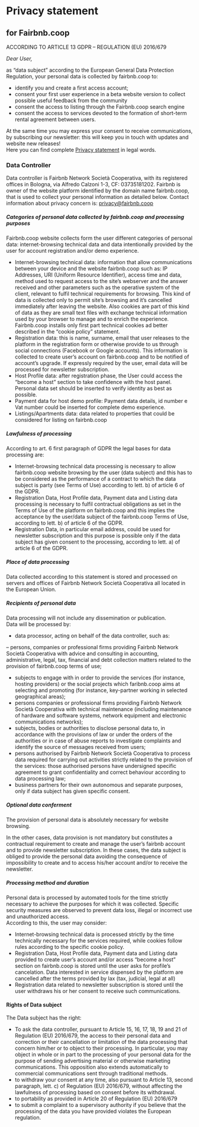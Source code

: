 Privacy statement
=================

for Fairbnb.coop
----------------

ACCORDING TO ARTICLE 13 GDPR – REGULATION (EU) 2016/679

_Dear User,_

as “data subject” according to the European General Data Protection Regulation, your personal data is collected by fairbnb.coop to:

* identify you and create a first access account;
* consent your first user experience in a beta website version to collect possible useful feedback from the community
* consent the access to listing through the Fairbnb.coop search engine
* consent the access to services devoted to the formation of short-term rental agreement between users.

At the same time you may express your consent to receive communications, by subscribing our newsletter: this will keep you in touch with updates and website new releases!  
Here you can find complete [Privacy statement](https://fairbnb.coop/privacy-statement) in legal words.

### Data Controller

Data controller is Fairbnb Network Società Cooperativa, with its registered offices in Bologna, via Alfredo Calzoni 1-3, CF: 03735181202. Fairbnb is owner of the website platform identified by the domain name fairbnb.coop, that is used to collect your personal information as detailed below. Contact information about privacy concern is: [privacy@fairbnb.coop](mailto:privacy@fairbnb.coop)

##### Categories of personal data collected by fairbnb.coop and processing purposes

Fairbnb.coop website collects form the user different categories of personal data: internet-browsing technical data and data intentionally provided by the user for account registration and/or demo experience.

* Internet-browsing technical data: information that allow communications between your device and the website fairbnb.coop such as: IP Addresses, URI (Uniform Resource Identifier), access time and data, method used to request access to the site’s webserver and the answer received and other parameters such as the operative system of the client, relevant to fulfil technical requirements for browsing. This kind of data is collected only to permit site’s browsing and it’s cancelled immediately after leaving the website. Also cookies are part of this kind of data as they are small text files with exchange technical information used by your browser to manage and to enrich the experience. Fairbnb.coop installs only first part technical cookies ad better described in the “cookie policy” statement.
* Registration data: this is name, surname, email that user releases to the platform in the registration form or otherwise provide to us through social connections (Facebook or Google accounts). This information is collected to create user’s account on fairbnb.coop and to be notified of account’s upgrade. If expressly required by the user, email data will be processed for newsletter subscription.
* Host Profile data: after registration phase, the User could access the “become a host” section to take confidence with the host panel. Personal data set should be inserted to verify identity as best as possible.
* Payment data for host demo profile: Payment data details, id number e Vat number could be inserted for complete demo experience.
* Listings/Apartments data: data related to properties that could be considered for listing on fairbnb.coop

##### Lawfulness of processing

According to art. 6 first paragraph of GDPR the legal bases for data processing are:

* Internet-browsing technical data processing is necessary to allow fairbnb.coop website browsing by the user (data subject) and this has to be considered as the performance of a contract to which the data subject is party (see Terms of Use) according to lett. b) of article 6 of the GDPR.
* Registration Data, Host Profile data, Payment data and Listing data processing is necessary to fulfil contractual obligations as set in the Terms of Use of the platform on fairbnb.coop and this implies the acceptance by the user/data subject of the fairbnb.coop Terms of Use, according to lett. b) of article 6 of the GDPR.
* Registration Data, in particular email address, could be used for newsletter subscription and this purpose is possible only if the data subject has given consent to the processing, according to lett. a) of article 6 of the GDPR.

##### Place of data processing

Data collected according to this statement is stored and processed on servers and offices of Fairbnb Network Società Cooperativa all located in the European Union.

##### Recipients of personal data

Data processing will not include any dissemination or publication.  
Data will be processed by:

* data processor, acting on behalf of the data controller, such as:

– persons, companies or professional firms providing Fairbnb Network Società Cooperativa with advice and consulting in accounting, administrative, legal, tax, financial and debt collection matters related to the provision of fairbnb.coop terms of use;

* subjects to engage with in order to provide the services (for instance, hosting providers) or the social projects which faribnb.coop aims at selecting and promoting (for instance, key-partner working in selected geographical areas);
* persons companies or professional firms providing Fairbnb Network Società Cooperativa with technical maintenance (including maintenance of hardware and software systems, network equipment and electronic communications networks);
* subjects, bodies or authorities to disclose personal data to, in accordance with the provisions of law or under the orders of the authorities or in case of abuse reports to investigate complaints and identify the source of messages received from users;
* persons authorised by Fairbnb Network Società Cooperativa to process data required for carrying out activities strictly related to the provision of the services: those authorised persons have undersigned specific agreement to grant confidentiality and correct behaviour according to data processing law;
* business partners for their own autonomous and separate purposes, only if data subject has given specific consent.

##### Optional data conferment

The provision of personal data is absolutely necessary for website browsing.

In the other cases, data provision is not mandatory but constitutes a contractual requirement to create and manage the user’s fairbnb account and to provide newsletter subscription. In these cases, the data subject is obliged to provide the personal data avoiding the consequence of impossibility to create and to access his/her account and/or to receive the newsletter.

##### Processing method and duration

Personal data is processed by automated tools for the time strictly necessary to achieve the purposes for which it was collected. Specific security measures are observed to prevent data loss, illegal or incorrect use and unauthorized access.  
According to this, the user may consider:

* Internet-browsing technical data is processed strictly by the time technically necessary for the services required, while cookies follow rules according to the specific cookie policy.
* Registration Data, Host Profile data, Payment data and Listing data provided to create user’s account and/or access “become a host” section on fairbnb.coop is stored until the user asks for profile’s cancelation. Data interested in service dispensed by the platform are cancelled after the terms provided by lax (tax, judicial, legal at all)
* Registration data related to newsletter subscription is stored until the user withdraws his or her consent to receive such communications.

#### Rights of Data subject

The Data subject has the right:

* To ask the data controller, pursuant to Article 15, 16, 17, 18, 19 and 21 of Regulation (EU) 2016/679, the access to their personal data and correction or their cancellation or limitation of the data processing that concern him/her or to object to their processing. In particular, you may object in whole or in part to the processing of your personal data for the purpose of sending advertising material or otherwise marketing communications. This opposition also extends automatically to commercial communications sent through traditional methods.
* to withdraw your consent at any time, also pursuant to Article 13, second paragraph, lett. c) of Regulation (EU) 2016/679, without affecting the lawfulness of processing based on consent before its withdrawal.
* to portability as provided in Article 20 of Regulation (EU) 2016/679
* to submit a complaint to a supervisory authority if you believe that the processing of the data you have provided violates the European regulation.
